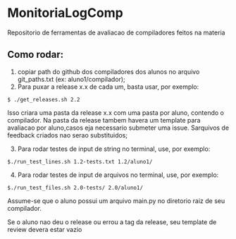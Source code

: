 # MonitoriaLogComp
Repositorio de ferramentas de avaliacao de compiladores feitos na materia

## Como rodar:

1. copiar path do github dos compiladores dos alunos no arquivo git_paths.txt (ex: aluno1/compilador);
2. Para puxar a release x.x de cada um, basta usar, por exemplo:
```
$ ./get_releases.sh 2.2
```

Isso criara uma pasta da release x.x com uma pasta por aluno, contendo o compilador. Na pasta da release tambem havera um template para avaliacao por aluno,casos eja necessario submeter uma issue. Sarquivos de feedback criados nao serao substituidos;

3. Para rodar testes de input de string no terminal, use, por exemplo:
```
$./run_test_lines.sh 1.2-tests.txt 1.2/aluno1/   
```

4. Para rodar testes de input de arquivos no terminal, use, por exemplo:
```
$./run_test_files.sh 2.0-tests/ 2.0/aluno1/   
```

Assume-se que o aluno possui um arquivo main.py no diretorio raiz de seu compilador. 

Se o aluno nao deu o release ou errou a tag da release, seu template de review devera estar vazio